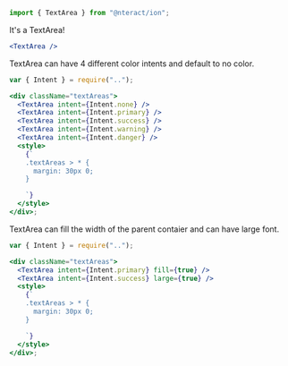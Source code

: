 ```jsx static
import { TextArea } from "@nteract/ion";
```

It's a TextArea!

```jsx
<TextArea />
```

TextArea can have 4 different color intents and default to no color.

```jsx
var { Intent } = require("..");

<div className="textAreas">
  <TextArea intent={Intent.none} />
  <TextArea intent={Intent.primary} />
  <TextArea intent={Intent.success} />
  <TextArea intent={Intent.warning} />
  <TextArea intent={Intent.danger} />
  <style>
    {`
    .textAreas > * {
      margin: 30px 0;
    }

    `}
  </style>
</div>;
```

TextArea can fill the width of the parent contaier and can have large font.

```jsx
var { Intent } = require("..");

<div className="textAreas">
  <TextArea intent={Intent.primary} fill={true} />
  <TextArea intent={Intent.success} large={true} />
  <style>
    {`
    .textAreas > * {
      margin: 30px 0;
    }

    `}
  </style>
</div>;
```
